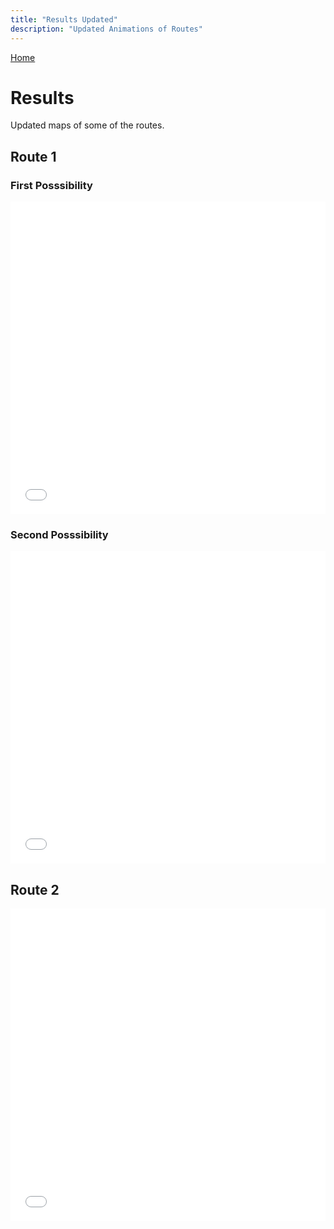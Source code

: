 ```yaml
---
title: "Results Updated"
description: "Updated Animations of Routes" 
---
```


<!-- Navigation Bar -->
<nav>
  <a href="/snowplow-results-website">Home</a>
</nav>

# Results

Updated maps of some of the routes.

## Route 1

### First Posssibility
<!-- Embed blue results as an iframe -->
<iframe src="blue_animated.html" width="100%" height="500px" style="border:none;" title="Blue routes"></iframe>

### Second Posssibility
<iframe src="blue_animated_version2.html" width="100%" height="500px" style="border:none;" title="Blue routes version 2"></iframe>

## Route 2
<!-- Embed orange results as an iframe -->
<iframe src="orange_animated.html" width="100%" height="500px" style="border:none;" title="Orange routes"></iframe>